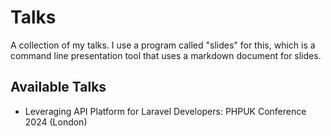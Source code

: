 # Talks

A collection of my talks. I use a program called "slides" for this, which is a command line presentation tool that uses a markdown document for slides.

## Available Talks

- Leveraging API Platform for Laravel Developers: PHPUK Conference 2024 (London)

